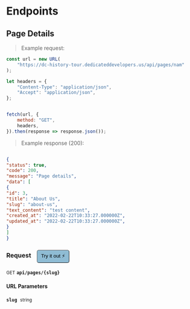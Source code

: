 # Endpoints


## Page Details




> Example request:

```javascript
const url = new URL(
    "https://dc-history-tour.dedicateddevelopers.us/api/pages/nam"
);

let headers = {
    "Content-Type": "application/json",
    "Accept": "application/json",
};


fetch(url, {
    method: "GET",
    headers,
}).then(response => response.json());
```


> Example response (200):

```json

{
"status": true,
"code": 200,
"message": "Page details",
"data": [
{
"id": 3,
"title": "About Us",
"slug": "about-us",
"text_content": "test content",
"created_at": "2022-02-22T10:33:27.000000Z",
"updated_at": "2022-02-22T10:33:27.000000Z",
}
]
}
```
<div id="execution-results-GETapi-pages--slug-" hidden>
    <blockquote>Received response<span id="execution-response-status-GETapi-pages--slug-"></span>:</blockquote>
    <pre class="json"><code id="execution-response-content-GETapi-pages--slug-"></code></pre>
</div>
<div id="execution-error-GETapi-pages--slug-" hidden>
    <blockquote>Request failed with error:</blockquote>
    <pre><code id="execution-error-message-GETapi-pages--slug-"></code></pre>
</div>
<form id="form-GETapi-pages--slug-" data-method="GET" data-path="api/pages/{slug}" data-authed="0" data-hasfiles="0" data-headers='{"Content-Type":"application\/json","Accept":"application\/json"}' onsubmit="event.preventDefault(); executeTryOut('GETapi-pages--slug-', this);">
<h3>
    Request&nbsp;&nbsp;&nbsp;
        <button type="button" style="background-color: #8fbcd4; padding: 5px 10px; border-radius: 5px; border-width: thin;" id="btn-tryout-GETapi-pages--slug-" onclick="tryItOut('GETapi-pages--slug-');">Try it out ⚡</button>
    <button type="button" style="background-color: #c97a7e; padding: 5px 10px; border-radius: 5px; border-width: thin;" id="btn-canceltryout-GETapi-pages--slug-" onclick="cancelTryOut('GETapi-pages--slug-');" hidden>Cancel</button>&nbsp;&nbsp;
    <button type="submit" style="background-color: #6ac174; padding: 5px 10px; border-radius: 5px; border-width: thin;" id="btn-executetryout-GETapi-pages--slug-" hidden>Send Request 💥</button>
    </h3>
<p>
<small class="badge badge-green">GET</small>
 <b><code>api/pages/{slug}</code></b>
</p>
<h4 class="fancy-heading-panel"><b>URL Parameters</b></h4>
<p>
<b><code>slug</code></b>&nbsp;&nbsp;<small>string</small>  &nbsp;
<input type="text" name="slug" data-endpoint="GETapi-pages--slug-" data-component="url" required  hidden>
<br>

</p>
</form>



